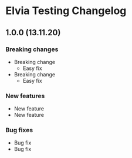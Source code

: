 # Elvia Testing Changelog

## 1.0.0 (13.11.20)

### Breaking changes

- Breaking change
  - Easy fix
- Breaking change
  - Easy fix

### New features

- New feature
- New feature

### Bug fixes

- Bug fix
- Bug fix
